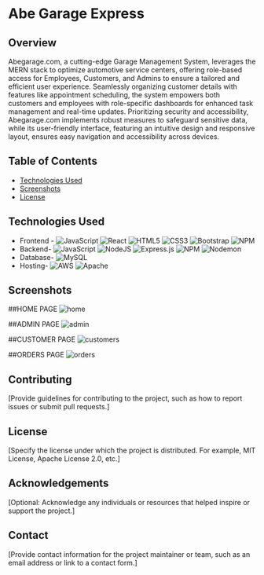 # Abe Garage Express

## Overview
Abegarage.com, a cutting-edge Garage Management System, leverages the MERN stack to optimize automotive service centers, offering role-based access for Employees, Customers, and Admins to ensure a tailored and efficient user experience. Seamlessly organizing customer details with features like appointment scheduling, the system empowers both customers and employees with role-specific dashboards for enhanced task management and real-time updates. Prioritizing security and accessibility, Abegarage.com implements robust measures to safeguard sensitive data, while its user-friendly interface, featuring an intuitive design and responsive layout, ensures easy navigation and accessibility across devices.

## Table of Contents
- [Technologies Used](#technologies-used)
- [Screenshots](#screenshots)
- [License](#license)

## Technologies Used

- Frontend - ![JavaScript](https://img.shields.io/badge/javascript-%23323330.svg?style=for-the-badge&logo=javascript&logoColor=%23F7DF1E)  ![React](https://img.shields.io/badge/react-%2320232a.svg?style=for-the-badge&logo=react&logoColor=%2361DAFB)  ![HTML5](https://img.shields.io/badge/html5-%23E34F26.svg?style=for-the-badge&logo=html5&logoColor=white) ![CSS3](https://img.shields.io/badge/css3-%231572B6.svg?style=for-the-badge&logo=css3&logoColor=white)  ![Bootstrap](https://img.shields.io/badge/bootstrap-%238511FA.svg?style=for-the-badge&logo=bootstrap&logoColor=white) ![NPM](https://img.shields.io/badge/NPM-%23CB3837.svg?style=for-the-badge&logo=npm&logoColor=white) 
- Backend- ![JavaScript](https://img.shields.io/badge/javascript-%23323330.svg?style=for-the-badge&logo=javascript&logoColor=%23F7DF1E)  ![NodeJS](https://img.shields.io/badge/node.js-6DA55F?style=for-the-badge&logo=node.js&logoColor=white)   ![Express.js](https://img.shields.io/badge/express.js-%23404d59.svg?style=for-the-badge&logo=express&logoColor=%2361DAFB) ![NPM](https://img.shields.io/badge/NPM-%23CB3837.svg?style=for-the-badge&logo=npm&logoColor=white)  ![Nodemon](https://img.shields.io/badge/NODEMON-%23323330.svg?style=for-the-badge&logo=nodemon&logoColor=%BBDEAD)
- Database-  ![MySQL](https://img.shields.io/badge/mysql-%2300000f.svg?style=for-the-badge&logo=mysql&logoColor=white)
- Hosting- ![AWS](https://img.shields.io/badge/AWS-%23FF9900.svg?style=for-the-badge&logo=amazon-aws&logoColor=white) ![Apache](https://img.shields.io/badge/apache-%23D42029.svg?style=for-the-badge&logo=apache&logoColor=white) 
  

## Screenshots
##HOME PAGE
![home](https://github.com/Saleamlak21/Abegarageexpress-README/assets/140779141/e35627ae-1546-4078-a67a-3996b20752e7)

##ADMIN PAGE
![admin](https://github.com/Saleamlak21/Abegarageexpress-README/assets/140779141/52cf7fe3-b3a1-4abb-b463-5d8997057a98)

##CUSTOMER PAGE
![customers](https://github.com/Saleamlak21/Abegarageexpress-README/assets/140779141/66c87dc5-cef9-4200-a15e-31af8235a45c)

##ORDERS PAGE
![orders](https://github.com/Saleamlak21/Abegarageexpress-README/assets/140779141/86385678-f8db-4468-895d-242029fa7af7)


## Contributing
[Provide guidelines for contributing to the project, such as how to report issues or submit pull requests.]

## License
[Specify the license under which the project is distributed. For example, MIT License, Apache License 2.0, etc.]

## Acknowledgements
[Optional: Acknowledge any individuals or resources that helped inspire or support the project.]

## Contact
[Provide contact information for the project maintainer or team, such as an email address or link to a contact form.]

